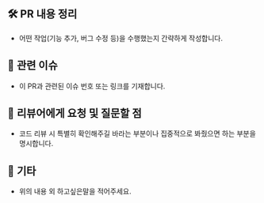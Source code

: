 ## 🛠️ PR 내용 정리

- 어떤 작업(기능 추가, 버그 수정 등)을 수행했는지 간략하게 작성합니다.

## 🐞 관련 이슈

- 이 PR과 관련된 이슈 번호 또는 링크를 기재합니다.

## 🌟 리뷰어에게 요청 및 질문할 점

- 코드 리뷰 시 특별히 확인해주길 바라는 부분이나 집중적으로 봐줬으면 하는 부분을 명시합니다.

## 🚀 기타

- 위의 내용 외 하고싶은말을 적어주세요.
